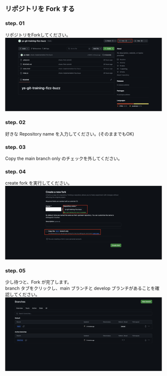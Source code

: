 <!-- TODO: fizz-buzzのままなので、画像を更新する -->
## リポジトリを Fork する

### step. 01
リポジトリをForkしてください。
![step01-fork](/public/images/fork/step01-fork.png)

### step. 02
好きな Repository name を入力してください。(そのままでもOK)

### step. 03
Copy the main branch only のチェックを外してください。

### step. 04
create fork を実行してください。
![step02-fork](/public/images/fork/step02-fork.png)

### step. 05
少し待つと、Fork が完了します。  
branch タブをクリックし、main ブランチと develop ブランチがあることを確認してください。
![step03-fork](/public/images/fork/step03-fork.png)
